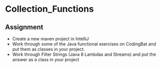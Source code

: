 # Collection_Functions

## Assignment

- Create a new maven project in IntelliJ
- Work through some of the Java functional exercises on CodingBat and put them as classes in your project.
- Work through Filter Strings (Java 8 Lambdas and Streams) and put the answer as a class in your project